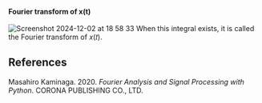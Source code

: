 **Fourier transform of x(t)**\
<br>
![Screenshot 2024-12-02 at 18 58 33](https://github.com/user-attachments/assets/ac50ba85-2a15-4dd3-8146-05a11b0e1a0c)
When this integral exists, it is called the Fourier transform of 𝑥(𝑡).

## References
Masahiro Kaminaga. 2020. *Fourier Analysis and Signal Processing with Python*. CORONA PUBLISHING CO., LTD.
